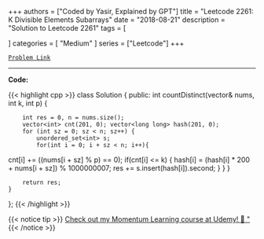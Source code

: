 
+++
authors = ["Coded by Yasir, Explained by GPT"]
title = "Leetcode 2261: K Divisible Elements Subarrays"
date = "2018-08-21"
description = "Solution to Leetcode 2261"
tags = [
    
]
categories = [
    "Medium"
]
series = ["Leetcode"]
+++



[`Problem Link`](https://leetcode.com/problems/k-divisible-elements-subarrays/description/)

---

**Code:**

{{< highlight cpp >}}
class Solution {
public:
    int countDistinct(vector<int>& nums, int k, int p) {
        
        int res = 0, n = nums.size();
        vector<int> cnt(201, 0); vector<long long> hash(201, 0);
        for (int sz = 0; sz < n; sz++) {
            unordered_set<int> s;
            for(int i = 0; i + sz < n; i++){

cnt[i] += ((nums[i + sz] % p) == 0);
            if(cnt[i] <= k) {
hash[i] = (hash[i] * 200 + nums[i + sz]) % 1000000007;
                res += s.insert(hash[i]).second;
            }
        }
        }
        
        return res;
    }
};
{{< /highlight >}}


{{< notice tip >}}
[Check out my Momentum Learning course at Udemy! 🚀 "](https://www.udemy.com/course/blind-75-the-data-structures-and-algorithms-essentials/)
{{< /notice >}}

